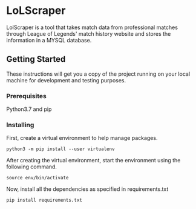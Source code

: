 # LoLScraper
LolScraper is a tool that takes match data from professional matches through League of Legends' match history website and stores the information in a MYSQL database.

## Getting Started
These instructions will get you a copy of the project running on your local machine for development and testing purposes.

### Prerequisites
Python3.7 and pip

### Installing
First, create a virtual environment to help manage packages.
```
python3 -m pip install --user virtualenv
```

After creating the virtual environment, start the environment using the following command.
```
source env/bin/activate
```

Now, install all the dependencies as specified in requirements.txt
```
pip install requirements.txt
```


